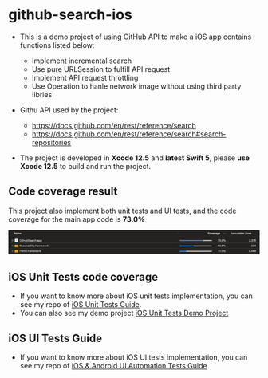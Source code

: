 # github-search-ios

- This is a demo project of using GitHub API to make a iOS app contains functions listed below:
  - Implement incremental search
  - Use pure URLSession to fulfill API request
  - Implement API request throttling
  - Use Operation to hanle network image without using third party libries

- Githu API used by the project:
  - https://docs.github.com/en/rest/reference/search
  - https://docs.github.com/en/rest/reference/search#search-repositories

- The project is developed in **Xcode 12.5** and **latest Swift 5**, please **use Xcode 12.5** to build and run the project.

## Code coverage result

This project also implement both unit tests and UI tests, and the code coverage for the main app code is **73.0%**

<img src="https://github.com/hayasilin/github-search-ios/blob/master/resources/code_coverage_70.png">

## iOS Unit Tests code coverage
- If you want to know more about iOS unit tests implementation, you can see my repo of [iOS Unit Tests Guide](https://github.com/hayasilin/unit-tests-ios-guide).
- You can also see my demo project [iOS Unit Tests Demo Project](https://github.com/hayasilin/unit-tests-ios-demo-project)

## iOS UI Tests Guide
- If you want to know more about iOS UI tests implementation, you can see my repo of [iOS & Android UI Automation Tests Guide](https://github.com/hayasilin/ios-android-ui-automation-tests-guide)
